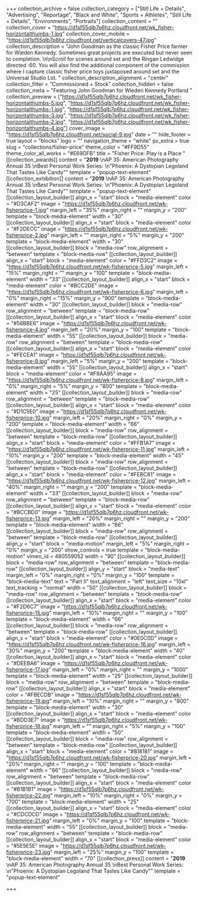 +++
collection_archive = false
collection_category = ["Still Life + Details", "Advertising", "Reportage", "Black and White", "Sports + Athletes", "Still Life + Details", "Environments", "Portraits"]
collection_content = ""
collection_cover = "https://d1sf55qlb7p6hz.cloudfront.net/wk_fisher-horizontalthumbs-1.jpg"
collection_cover_mobile = "https://d1sf55qlb7p6hz.cloudfront.net/verticalcovers-47.jpg"
collection_description = "John Goodman as the classic Fisher Price farmer for Wieden Kennedy. Sometimes great projects are executed but never seen to completion. \n\nScroll for scenes around set and the Ringan Ledwidge directed :60. You will also find the additional component of the commission where I capture classic fisher price toys juxtaposed around set and the Universal Studio Lot. "
collection_description_alignment = "center"
collection_filter = "Commissioned + Stock"
collection_hidden = false
collection_meta = "Featuring John Goodman for Wieden Kennedy Portland "
collection_preview = ["https://d1sf55qlb7p6hz.cloudfront.net/wk_fisher-horizontalthumbs-5.jpg", "https://d1sf55qlb7p6hz.cloudfront.net/wk_fisher-horizontalthumbs-1.jpg", "https://d1sf55qlb7p6hz.cloudfront.net/wk_fisher-horizontalthumbs-3.jpg", "https://d1sf55qlb7p6hz.cloudfront.net/wk_fisher-horizontalthumbs-2.jpg", "https://d1sf55qlb7p6hz.cloudfront.net/wk_fisher-horizontalthumbs-4.jpg"]
cover_image = "https://d1sf55qlb7p6hz.cloudfront.net/social-9.jpg"
date = ""
hide_footer = true
layout = "blocks"
logo = ""
navigation_theme = "white"
px_extra = true
slug = "collections/fisher-price"
theme_color = "#FF9D55"
theme_color_all_works = "#E69DFB"
title = "Fisher Price: Play is a Place "
[[collection_awards]]
content = "**2019**  \nAP 35: American Photography Annual 35  \nBest Personal Work Series:  \n\"Phoenix: A Dystopian Legoland That Tastes Like Candy\""
template = "popup-text-element"
[[collection_exhibition]]
content = "**2019**  \nAP 35: American Photography Annual 35  \nBest Personal Work Series:  \n\"Phoenix: A Dystopian Legoland That Tastes Like Candy\""
template = "popup-text-element"
[[collection_layout_builder]]
align_x = "start"
block = "media-element"
color = "#D3CAF2"
image = "https://d1sf55qlb7p6hz.cloudfront.net/wk-fisherprice-1.jpg"
margin_left = "35%"
margin_right = ""
margin_y = "200"
template = "block-media-element"
width = "30"
[[collection_layout_builder]]
align_x = "start"
block = "media-element"
color = "#F2DECC"
image = "https://d1sf55qlb7p6hz.cloudfront.net/wk-fisherprice-2.jpg"
margin_left = ""
margin_right = "5%"
margin_y = "200"
template = "block-media-element"
width = "30"
[[collection_layout_builder]]
block = "media-row"
row_alignment = "between"
template = "block-media-row"
[[collection_layout_builder]]
align_x = "start"
block = "media-element"
color = "#FFD3C2"
image = "https://d1sf55qlb7p6hz.cloudfront.net/wk-fisherprice-5.jpg"
margin_left = "15%"
margin_right = ""
margin_y = "100"
template = "block-media-element"
width = "33"
[[collection_layout_builder]]
align_x = "start"
block = "media-element"
color = "#BCC2DE"
image = "https://d1sf55qlb7p6hz.cloudfront.net/wk-fisherprice-6.jpg"
margin_left = "0%"
margin_right = "15%"
margin_y = "900"
template = "block-media-element"
width = "30"
[[collection_layout_builder]]
block = "media-row"
row_alignment = "between"
template = "block-media-row"
[[collection_layout_builder]]
align_x = "start"
block = "media-element"
color = "#56BBE6"
image = "https://d1sf55qlb7p6hz.cloudfront.net/wk-fisherprice-4.jpg"
margin_left = "20%"
margin_y = "100"
template = "block-media-element"
width = "55"
[[collection_layout_builder]]
block = "media-row"
row_alignment = "between"
template = "block-media-row"
[[collection_layout_builder]]
align_x = "start"
block = "media-element"
color = "#FECEA1"
image = "https://d1sf55qlb7p6hz.cloudfront.net/wk-fisherprice-9.jpg"
margin_left = "5%"
margin_y = "200"
template = "block-media-element"
width = "55"
[[collection_layout_builder]]
align_x = "start"
block = "media-element"
color = "#F9AA95"
image = "https://d1sf55qlb7p6hz.cloudfront.net/wk-fisherprice-8.jpg"
margin_left = "0%"
margin_right = "5%"
margin_y = "800"
template = "block-media-element"
width = "25"
[[collection_layout_builder]]
block = "media-row"
row_alignment = "between"
template = "block-media-row"
[[collection_layout_builder]]
align_x = "start"
block = "media-element"
color = "#D1C5E0"
image = "https://d1sf55qlb7p6hz.cloudfront.net/wk-fisherprice-10.jpg"
margin_left = "20%"
margin_right = "0%"
margin_y = "200"
template = "block-media-element"
width = "66"
[[collection_layout_builder]]
block = "media-row"
row_alignment = "between"
template = "block-media-row"
[[collection_layout_builder]]
align_x = "start"
block = "media-element"
color = "#FFB1A7"
image = "https://d1sf55qlb7p6hz.cloudfront.net/wk-fisherprice-11.jpg"
margin_left = "10%"
margin_y = "200"
template = "block-media-element"
width = "45"
[[collection_layout_builder]]
block = "media-row"
row_alignment = "between"
template = "block-media-row"
[[collection_layout_builder]]
align_x = "start"
block = "media-element"
color = "#FEBC81"
image = "https://d1sf55qlb7p6hz.cloudfront.net/wk-fisherprice-12.jpg"
margin_left = "40%"
margin_right = ""
margin_y = "200"
template = "block-media-element"
width = "33"
[[collection_layout_builder]]
block = "media-row"
row_alignment = "between"
template = "block-media-row"
[[collection_layout_builder]]
align_x = "start"
block = "media-element"
color = "#BCCBD0"
image = "https://d1sf55qlb7p6hz.cloudfront.net/wk-fisherprice-13.jpg"
margin_left = "20%"
margin_right = ""
margin_y = "200"
template = "block-media-element"
width = "66"
[[collection_layout_builder]]
block = "media-row"
row_alignment = "between"
template = "block-media-row"
[[collection_layout_builder]]
align_y = "start"
block = "media-motion"
margin_left = "5%"
margin_right = "0%"
margin_y = "200"
show_controls = true
template = "block-media-motion"
vimeo_id = 480559052
width = "90"
[[collection_layout_builder]]
block = "media-row"
row_alignment = "between"
template = "block-media-row"
[[collection_layout_builder]]
align_y = "start"
block = "media-text"
margin_left = "0%"
margin_right = "0%"
margin_y = "100"
template = "block-media-text"
text = "Part II"
text_alignment = "left"
text_size = "10xl"
text_tracking = "normal"
width = "50"
[[collection_layout_builder]]
block = "media-row"
row_alignment = "between"
template = "block-media-row"
[[collection_layout_builder]]
align_x = "start"
block = "media-element"
color = "#F2D6C7"
image = "https://d1sf55qlb7p6hz.cloudfront.net/wk-fisherprice-15.jpg"
margin_left = "10%"
margin_right = ""
margin_y = "100"
template = "block-media-element"
width = "66"
[[collection_layout_builder]]
block = "media-row"
row_alignment = "between"
template = "block-media-row"
[[collection_layout_builder]]
align_x = "start"
block = "media-element"
color = "#0E0C0D"
image = "https://d1sf55qlb7p6hz.cloudfront.net/wk-fisherprice-16.jpg"
margin_left = "30%"
margin_y = "200"
template = "block-media-element"
width = "40"
[[collection_layout_builder]]
align_x = "start"
block = "media-element"
color = "#DEEBA6"
image = "https://d1sf55qlb7p6hz.cloudfront.net/wk-fisherprice-17.jpg"
margin_left = "0%"
margin_right = ""
margin_y = "1000"
template = "block-media-element"
width = "25"
[[collection_layout_builder]]
block = "media-row"
row_alignment = "between"
template = "block-media-row"
[[collection_layout_builder]]
align_x = "start"
block = "media-element"
color = "#FBECDB"
image = "https://d1sf55qlb7p6hz.cloudfront.net/wk-fisherprice-19.jpg"
margin_left = "10%"
margin_right = ""
margin_y = "800"
template = "block-media-element"
width = "30"
[[collection_layout_builder]]
align_x = "start"
block = "media-element"
color = "#BDD3E7"
image = "https://d1sf55qlb7p6hz.cloudfront.net/wk-fisherprice-18.jpg"
margin_left = ""
margin_right = "5%"
margin_y = "100"
template = "block-media-element"
width = "50"
[[collection_layout_builder]]
block = "media-row"
row_alignment = "between"
template = "block-media-row"
[[collection_layout_builder]]
align_x = "start"
block = "media-element"
color = "#818181"
image = "https://d1sf55qlb7p6hz.cloudfront.net/wk-fisherprice-20.jpg"
margin_left = "20%"
margin_right = ""
margin_y = "100"
template = "block-media-element"
width = "66"
[[collection_layout_builder]]
block = "media-row"
row_alignment = "between"
template = "block-media-row"
[[collection_layout_builder]]
align_x = "start"
block = "media-element"
color = "#B1B1B1"
image = "https://d1sf55qlb7p6hz.cloudfront.net/wk-fisherprice-22.jpg"
margin_left = "10%"
margin_right = "0%"
margin_y = "700"
template = "block-media-element"
width = "25"
[[collection_layout_builder]]
align_x = "start"
block = "media-element"
color = "#CDCDCD"
image = "https://d1sf55qlb7p6hz.cloudfront.net/wk-fisherprice-21.jpg"
margin_left = "0%"
margin_y = "100"
template = "block-media-element"
width = "55"
[[collection_layout_builder]]
block = "media-row"
row_alignment = "between"
template = "block-media-row"
[[collection_layout_builder]]
align_x = "start"
block = "media-element"
color = "#5E5E5E"
image = "https://d1sf55qlb7p6hz.cloudfront.net/wk-fisherprice-23.jpg"
margin_left = "25%"
margin_y = "100"
template = "block-media-element"
width = "70"
[[collection_press]]
content = "**2019**  \nAP 35: American Photography Annual 35  \nBest Personal Work Series:  \n\"Phoenix: A Dystopian Legoland That Tastes Like Candy\""
template = "popup-text-element"

+++
